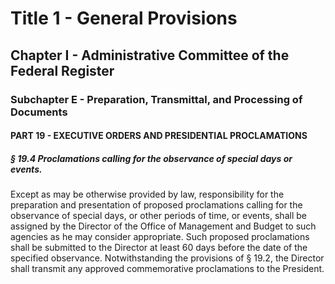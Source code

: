 
# Title 1 - General Provisions
## Chapter I - Administrative Committee of the Federal Register
### Subchapter E - Preparation, Transmittal, and Processing of Documents
#### PART 19 - EXECUTIVE ORDERS AND PRESIDENTIAL PROCLAMATIONS
##### § 19.4 Proclamations calling for the observance of special days or events.

Except as may be otherwise provided by law, responsibility for the preparation and presentation of proposed proclamations calling for the observance of special days, or other periods of time, or events, shall be assigned by the Director of the Office of Management and Budget to such agencies as he may consider appropriate. Such proposed proclamations shall be submitted to the Director at least 60 days before the date of the specified observance. Notwithstanding the provisions of § 19.2, the Director shall transmit any approved commemorative proclamations to the President.
